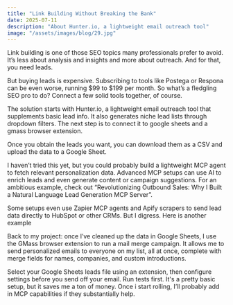 ```yaml
---
title: "Link Building Without Breaking the Bank"
date: 2025-07-11
description: "About Hunter.io, a lightweight email outreach tool"
image: "/assets/images/blog/29.jpg"
---
```

Link building is one of those SEO topics many professionals prefer to avoid. It’s less about analysis and insights and more about outreach. And for that, you need leads.

But buying leads is expensive. Subscribing to tools like Postega or Respona can be even worse, running $99 to $199 per month. So what’s a fledgling SEO pro to do? Connect a few solid tools together, of course.

The solution starts with Hunter.io, a lightweight email outreach tool that supplements basic lead info. It also generates niche lead lists through dropdown filters. The next step is to connect it to google sheets and a gmass browser extension.

Once you obtain the leads you want, you can download them as a CSV and upload the data to a Google Sheet.

I haven’t tried this yet, but you could probably build a lightweight MCP agent to fetch relevant personalization data. Advanced MCP setups can use AI to enrich leads and even generate content or campaign suggestions. For an ambitious example, check out “Revolutionizing Outbound Sales: Why I Built a Natural Language Lead Generation MCP Server”.

Some setups even use Zapier MCP agents and Apify scrapers to send lead data directly to HubSpot or other CRMs. But I digress. Here is another example

Back to my project: once I’ve cleaned up the data in Google Sheets, I use the GMass browser extension to run a mail merge campaign. It allows me to send personalized emails to everyone on my list, all at once, complete with merge fields for names, companies, and custom introductions.

Select your Google Sheets leads file using an extension, then configure settings before you send off your email. Run tests first. It's a pretty basic setup, but it saves me a ton of money. Once i start rolling, I’ll probably add in MCP capabilities if they substantially help.
